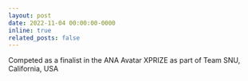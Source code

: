 ```yaml
---
layout: post
date: 2022-11-04 00:00:00-0000
inline: true
related_posts: false
---
```


Competed as a finalist in the ANA Avatar XPRIZE as part of Team SNU, California, USA
